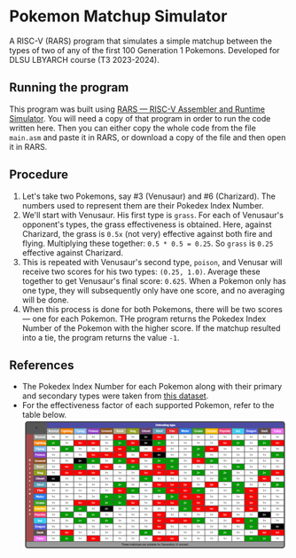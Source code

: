 # Pokemon Matchup Simulator
A RISC-V (RARS) program that simulates a simple matchup between the types of two of any of the first 100 Generation 1 Pokemons. Developed for DLSU LBYARCH course (T3 2023-2024).

## Running the program
This program was built using [RARS — RISC-V Assembler and Runtime Simulator](https://github.com/TheThirdOne/rars). You will need a copy of that program in order to run the code written here. Then you can either copy the whole code from the file `main.asm` and paste it in RARS, or download a copy of the file and then open it in RARS.

## Procedure
1. Let's take two Pokemons, say #3 (Venusaur) and #6 (Charizard). The numbers used to represent them are their Pokedex Index Number.
2. We'll start with Venusaur. His first type is `grass`. For each of Venusaur's opponent's types, the grass effectiveness is obtained. Here, against Charizard, the grass is `0.5x` (not very) effective against both fire and flying. Multiplying these together: `0.5 * 0.5 = 0.25`. So `grass` is `0.25` effective against Charizard.
3. This is repeated with Venusaur's second type, `poison`, and Venusar will receive two scores for his two types: `(0.25, 1.0)`. Average these together to get Venusaur's final score: `0.625`. When a Pokemon only has one type, they will subsequently only have one score, and no averaging will be done.
4. When this process is done for both Pokemons, there will be two scores — one for each Pokemon. THe program returns the Pokedex Index Number of the Pokemon with the higher score. If the matchup resulted into a tie, the program returns the value `-1`.

## References
- The Pokedex Index Number for each Pokemon along with their primary and secondary types were taken from [this dataset](https://www.kaggle.com/datasets/dizzypanda/gen-1-pokemon).
- For the effectiveness factor of each supported Pokemon, refer to the table below.
![Table of Pokemon effectiveness factors](matchups.png)
